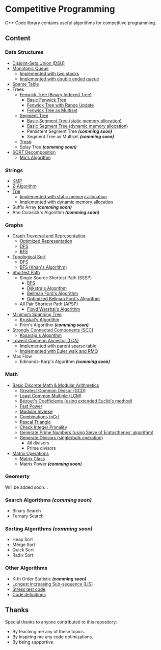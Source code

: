 # Competitive Programming

C++ Code library contains useful algorithms for competitive programming.

## Content

### Data Structures
- [Disjoint-Sets Union (DSU)](https://github.com/OmarBazaraa/Competitive-Programming/tree/master/data_structures/disjoint_sets_union)
- [Monotonic Queue](https://github.com/OmarBazaraa/Competitive-Programming/tree/master/data_structures/monotonic_queue)
	- [Implemented with two stacks](https://github.com/OmarBazaraa/Competitive-Programming/blob/master/data_structures/monotonic_queue/monotonic_queue_using_stacks.cpp)
	- [Implemented with double ended queue](https://github.com/OmarBazaraa/Competitive-Programming/blob/master/data_structures/monotonic_queue/monotonic_queue.cpp)
- [Sparse Table](https://github.com/OmarBazaraa/Competitive-Programming/tree/master/data_structures/sparse_table)
- Trees
	- [Fenwick Tree (Binary Indexed Tree)](https://github.com/OmarBazaraa/Competitive-Programming/tree/master/data_structures/fenwick_tree)
		- [Basic Fenwick Tree](https://github.com/OmarBazaraa/Competitive-Programming/blob/master/data_structures/fenwick_tree/fenwick_tree.cpp)
		- [Fenwick Tree with Range Update](https://github.com/OmarBazaraa/Competitive-Programming/blob/master/data_structures/fenwick_tree/fenwick_tree_range.cpp)
		- [Fenwick Tree as Multiset](https://github.com/OmarBazaraa/Competitive-Programming/blob/master/data_structures/fenwick_tree/multiset.cpp)
	- [Segment Tree]((https://github.com/OmarBazaraa/Competitive-Programming/tree/master/data_structures/segment_tree))
		- [Basic Segment Tree (static memory allocation)](https://github.com/OmarBazaraa/Competitive-Programming/blob/master/data_structures/segment_tree/segment_tree_static.cpp)
		- [Basic Segment Tree (dynamic memory allocation)](https://github.com/OmarBazaraa/Competitive-Programming/blob/master/data_structures/segment_tree/segment_tree_dynamic.cpp)
		- Persistent Segment Tree **<i>(comming soon)</i>**
		- Segment Tree as Multiset **<i>(comming soon)</i>**
	- [Treap](https://github.com/OmarBazaraa/Competitive-Programming/tree/master/data_structures/treap)
	- Splay Tree **<i>(comming soon)</i>**
- [SQRT Decomposition](https://github.com/OmarBazaraa/Competitive-Programming/tree/master/data_structures/sqrt_decomposition)
	- [Mo's Algorithm](https://github.com/OmarBazaraa/Competitive-Programming/blob/master/data_structures/sqrt_decomposition/mo_algorithm.cpp)

### Strings
- [KMP](https://github.com/OmarBazaraa/Competitive-Programming/tree/master/strings/KMP)
- [Z-Algorithm](https://github.com/OmarBazaraa/Competitive-Programming/tree/master/strings/z_algorithm)
- [Trie](https://github.com/OmarBazaraa/Competitive-Programming/tree/master/strings/trie)
	- [Implemented with static memory allocation](https://github.com/OmarBazaraa/Competitive-Programming/blob/master/strings/trie/trie_static.cpp)
	- [Implemented with dynamic memory allocation](https://github.com/OmarBazaraa/Competitive-Programming/blob/master/strings/trie/trie_dynamic.cpp)
- Suffix Array **<i>(comming soon)</i>**
- Aho Corasick's Algorithm **<i>(comming soon)</i>**

### Graphs
- [Graph Traversal and Representation](https://github.com/OmarBazaraa/Competitive-Programming/tree/master/graphs/traversal)
	- [Optimized Representation](https://github.com/OmarBazaraa/Competitive-Programming/blob/master/graphs/traversal/graph_traversal_static.cpp)
	- [DFS](https://github.com/OmarBazaraa/Competitive-Programming/blob/master/graphs/traversal/graph_traversal.cpp#L14)
	- [BFS](https://github.com/OmarBazaraa/Competitive-Programming/blob/master/graphs/traversal/graph_traversal.cpp#L25)
- [Topological Sort](https://github.com/OmarBazaraa/Competitive-Programming/tree/master/graphs/traversal)
	- [DFS](https://github.com/OmarBazaraa/Competitive-Programming/blob/master/graphs/traversal/graph_traversal.cpp#L43)
	- [BFS (Khan's Algorithm)](https://github.com/OmarBazaraa/Competitive-Programming/blob/master/graphs/traversal/graph_traversal.cpp#L59)
- [Shortest Path](https://github.com/OmarBazaraa/Competitive-Programming/tree/master/graphs/shortest_path)
	- Single Source Shortest Path (SSSP)
		- [BFS](https://github.com/OmarBazaraa/Competitive-Programming/blob/master/graphs/shortest_path/bfs.cpp)
		- [Dijkstra's Algorithm](https://github.com/OmarBazaraa/Competitive-Programming/blob/master/graphs/shortest_path/dijkstra.cpp)
		- [Bellman Ford's Algorithm](https://github.com/OmarBazaraa/Competitive-Programming/blob/master/graphs/shortest_path/bellman_ford.cpp)
		- [Optimized Bellman Ford's Algorithm](https://github.com/OmarBazaraa/Competitive-Programming/blob/master/graphs/shortest_path/bellman_ford_optimized.cpp)
	- All Pair Shortest Path (APSP)
		- [Floyd Warshal's Algorithm](https://github.com/OmarBazaraa/Competitive-Programming/blob/master/graphs/shortest_path/floyd_warshal.cpp)
- [Minimum Spanning Tree](https://github.com/OmarBazaraa/Competitive-Programming/tree/master/graphs/minimum_spanning_tree)
	- [Kruskal's Algorithm](https://github.com/OmarBazaraa/Competitive-Programming/blob/master/graphs/minimum_spanning_tree/kruskal.cpp)
	- Prim's Algorithm **<i>(comming soon)</i>**
- [Strongly Connected Components (SCC)](https://github.com/OmarBazaraa/Competitive-Programming/tree/master/graphs/strongly_connected_components)
	- [Kosaraju's Algorithm](https://github.com/OmarBazaraa/Competitive-Programming/blob/master/graphs/strongly_connected_components/kosaraju.cpp)
- [Lowest Common Ancestor (LCA)](https://github.com/OmarBazaraa/Competitive-Programming/tree/master/graphs/lowest_common_ancestor)
	- [Implemented with parent sparse table](https://github.com/OmarBazaraa/Competitive-Programming/blob/master/graphs/lowest_common_ancestor/LCA.cpp)
	- [Implemented with Euler walk and RMQ](https://github.com/OmarBazaraa/Competitive-Programming/blob/master/graphs/lowest_common_ancestor/LCA_Euler.cpp)
- Max Flow
	- Edmonds-Karp's Algorithm **<i>(comming soon)</i>**

### Math
- [Basic Discrete Math & Modular Arithmetics](https://github.com/OmarBazaraa/Competitive-Programming/tree/master/math)
	- [Greatest Common Divisor (GCD)](https://github.com/OmarBazaraa/Competitive-Programming/blob/master/math/math.cpp#L8)
	- [Least Common Multiple (LCM)](https://github.com/OmarBazaraa/Competitive-Programming/blob/master/math/math.cpp#L27)
	- [Bézout's Coefficients (using extended Euclid's method)](https://github.com/OmarBazaraa/Competitive-Programming/blob/master/math/math.cpp#L33)
	- [Fast Power](https://github.com/OmarBazaraa/Competitive-Programming/blob/master/math/math.cpp#L50)
	- [Modular Inverse](https://github.com/OmarBazaraa/Competitive-Programming/blob/master/math/math.cpp#L80)
	- [Combinations (nCr)](https://github.com/OmarBazaraa/Competitive-Programming/blob/master/math/math.cpp#L88)
	- [Pascal Triangle](https://github.com/OmarBazaraa/Competitive-Programming/blob/master/math/math.cpp#L103)
	- [Check Integer Primality](https://github.com/OmarBazaraa/Competitive-Programming/blob/master/math/math.cpp#L113)
	- [Generate Prime Numbers (using Sieve of Eratosthenes' algorithm)](https://github.com/OmarBazaraa/Competitive-Programming/blob/master/math/math.cpp#L126)
	- [Generate Divisors (single/bulk operation)](https://github.com/OmarBazaraa/Competitive-Programming/blob/master/math/math.cpp#L143)
		- All divisors
		- Prime divisors
- [Matrix Operations](https://github.com/OmarBazaraa/Competitive-Programming/tree/master/math)
	- [Matrix Class](https://github.com/OmarBazaraa/Competitive-Programming/blob/master/math/matrix.cpp)
	- Matrix Power **<i>(comming soon)</i>**

### Geomerty
Will be added soon...

### Search Algorithms **<i>(comming soon)</i>**
- Binary Search
- Ternary Search

### Sorting Algorithms **<i>(comming soon)</i>**
- Heap Sort 
- Merge Sort
- Quick Sort
- Radix Sort

### Other Algorithms
- K-th Order Statistic **<i>(comming soon)</i>**
- [Longest Increasing Sub-sequence (LIS)](https://github.com/OmarBazaraa/Competitive-Programming/blob/master/others/others.cpp)
- [Stress test code](https://github.com/OmarBazaraa/Competitive-Programming/blob/master/others/stress.cpp)
- [Code definitions](https://github.com/OmarBazaraa/Competitive-Programming/blob/master/others/others.cpp)

## Thanks
Special thanks to anyone contributed to this repository:
- By teaching me any of these topics.
- By inspiring me any code optimizations.
- By being supportive.
